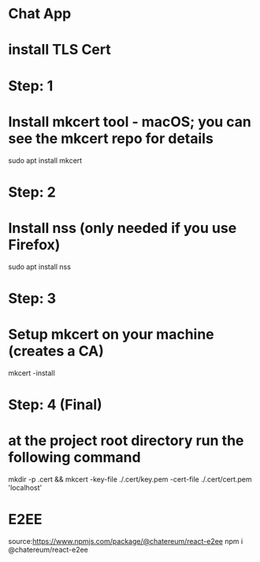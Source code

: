 # Chat App

# install TLS Cert

# Step: 1

# Install mkcert tool - macOS; you can see the mkcert repo for details

sudo apt install mkcert

# Step: 2

# Install nss (only needed if you use Firefox)

sudo apt install nss

# Step: 3

# Setup mkcert on your machine (creates a CA)

mkcert -install

# Step: 4 (Final)

# at the project root directory run the following command

mkdir -p .cert && mkcert -key-file ./.cert/key.pem -cert-file ./.cert/cert.pem 'localhost'

# E2EE

source:https://www.npmjs.com/package/@chatereum/react-e2ee
npm i @chatereum/react-e2ee

